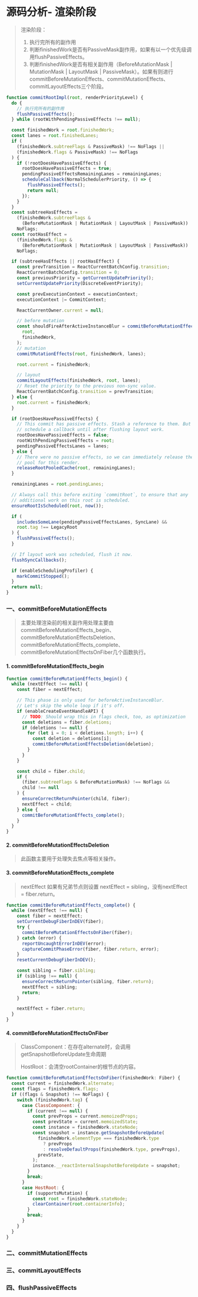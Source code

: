 # 源码分析- 渲染阶段

> 渲染阶段：
>
> 	1. 执行完所有的副作用
> 	1. 判断finishedWork是否有PassiveMask副作用，如果有以一个优先级调用flushPassiveEffects。
> 	1. 判断finishedWork是否有相关副作用（BeforeMutationMask | MutationMask | LayoutMask | PassiveMask）。如果有则进行commitBeforeMutationEffects、commitMutationEffects、commitLayoutEffects三个阶段。

```js
function commitRootImpl(root, renderPriorityLevel) {
  do {
    // 执行完所有的副作用
    flushPassiveEffects();
  } while (rootWithPendingPassiveEffects !== null);

  const finishedWork = root.finishedWork;
  const lanes = root.finishedLanes;
  if (
    (finishedWork.subtreeFlags & PassiveMask) !== NoFlags ||
    (finishedWork.flags & PassiveMask) !== NoFlags
  ) {
    if (!rootDoesHavePassiveEffects) {
      rootDoesHavePassiveEffects = true;
      pendingPassiveEffectsRemainingLanes = remainingLanes;
      scheduleCallback(NormalSchedulerPriority, () => {
        flushPassiveEffects();
        return null;
      });
    }
  }
  const subtreeHasEffects =
    (finishedWork.subtreeFlags &
      (BeforeMutationMask | MutationMask | LayoutMask | PassiveMask)) !==
    NoFlags;
  const rootHasEffect =
    (finishedWork.flags &
      (BeforeMutationMask | MutationMask | LayoutMask | PassiveMask)) !==
    NoFlags;

  if (subtreeHasEffects || rootHasEffect) {
    const prevTransition = ReactCurrentBatchConfig.transition;
    ReactCurrentBatchConfig.transition = 0;
    const previousPriority = getCurrentUpdatePriority();
    setCurrentUpdatePriority(DiscreteEventPriority);

    const prevExecutionContext = executionContext;
    executionContext |= CommitContext;

    ReactCurrentOwner.current = null;

    // before mutation
    const shouldFireAfterActiveInstanceBlur = commitBeforeMutationEffects(
      root,
      finishedWork,
    );
    // mutation
    commitMutationEffects(root, finishedWork, lanes);

    root.current = finishedWork;

    // layout
    commitLayoutEffects(finishedWork, root, lanes);
    // Reset the priority to the previous non-sync value.
    ReactCurrentBatchConfig.transition = prevTransition;
  } else {
    root.current = finishedWork;
  }

  if (rootDoesHavePassiveEffects) {
    // This commit has passive effects. Stash a reference to them. But don't
    // schedule a callback until after flushing layout work.
    rootDoesHavePassiveEffects = false;
    rootWithPendingPassiveEffects = root;
    pendingPassiveEffectsLanes = lanes;
  } else {
    // There were no passive effects, so we can immediately release the cache
    // pool for this render.
    releaseRootPooledCache(root, remainingLanes);
  }

  remainingLanes = root.pendingLanes;

  // Always call this before exiting `commitRoot`, to ensure that any
  // additional work on this root is scheduled.
  ensureRootIsScheduled(root, now());

  if (
    includesSomeLane(pendingPassiveEffectsLanes, SyncLane) &&
    root.tag !== LegacyRoot
  ) {
    flushPassiveEffects();
  }

  // If layout work was scheduled, flush it now.
  flushSyncCallbacks();

  if (enableSchedulingProfiler) {
    markCommitStopped();
  }
  return null;
}
```

### 一、commitBeforeMutationEffects

> 主要处理渲染前的相关副作用处理主要由commitBeforeMutationEffects_begin、commitBeforeMutationEffectsDeletion、commitBeforeMutationEffects_complete、commitBeforeMutationEffectsOnFiber几个函数执行。

#### 1. commitBeforeMutationEffects_begin

```js
function commitBeforeMutationEffects_begin() {
  while (nextEffect !== null) {
    const fiber = nextEffect;

    // This phase is only used for beforeActiveInstanceBlur.
    // Let's skip the whole loop if it's off.
    if (enableCreateEventHandleAPI) {
      // TODO: Should wrap this in flags check, too, as optimization
      const deletions = fiber.deletions;
      if (deletions !== null) {
        for (let i = 0; i < deletions.length; i++) {
          const deletion = deletions[i];
          commitBeforeMutationEffectsDeletion(deletion);
        }
      }
    }

    const child = fiber.child;
    if (
      (fiber.subtreeFlags & BeforeMutationMask) !== NoFlags &&
      child !== null
    ) {
      ensureCorrectReturnPointer(child, fiber);
      nextEffect = child;
    } else {
      commitBeforeMutationEffects_complete();
    }
  }
}
```

#### 2. commitBeforeMutationEffectsDeletion

> 此函数主要用于处理失去焦点等相关操作。

#### 3. commitBeforeMutationEffects_complete

> nextEffect 如果有兄弟节点则设置  nextEffect = sibling，没有nextEffect = fiber.return。

```js
function commitBeforeMutationEffects_complete() {
  while (nextEffect !== null) {
    const fiber = nextEffect;
    setCurrentDebugFiberInDEV(fiber);
    try {
      commitBeforeMutationEffectsOnFiber(fiber);
    } catch (error) {
      reportUncaughtErrorInDEV(error);
      captureCommitPhaseError(fiber, fiber.return, error);
    }
    resetCurrentDebugFiberInDEV();

    const sibling = fiber.sibling;
    if (sibling !== null) {
      ensureCorrectReturnPointer(sibling, fiber.return);
      nextEffect = sibling;
      return;
    }

    nextEffect = fiber.return;
  }
}
```

#### 4. commitBeforeMutationEffectsOnFiber

> ClassComponent：在存在alternate时，会调用getSnapshotBeforeUpdate生命周期
>
> HostRoot：会清空rootContainer的根节点的内容。

```js
function commitBeforeMutationEffectsOnFiber(finishedWork: Fiber) {
  const current = finishedWork.alternate;
  const flags = finishedWork.flags;
  if ((flags & Snapshot) !== NoFlags) {
    switch (finishedWork.tag) {
      case ClassComponent: {
        if (current !== null) {
          const prevProps = current.memoizedProps;
          const prevState = current.memoizedState;
          const instance = finishedWork.stateNode;
          const snapshot = instance.getSnapshotBeforeUpdate(
            finishedWork.elementType === finishedWork.type
              ? prevProps
              : resolveDefaultProps(finishedWork.type, prevProps),
            prevState,
          );
          instance.__reactInternalSnapshotBeforeUpdate = snapshot;
        }
        break;
      }
      case HostRoot: {
        if (supportsMutation) {
          const root = finishedWork.stateNode;
          clearContainer(root.containerInfo);
        }
        break;
      }
    }
  }
}
```

### 二、commitMutationEffects



### 三、commitLayoutEffects



### 四、flushPassiveEffects






